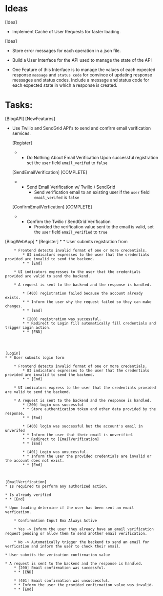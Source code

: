# Ideas
[Idea]
* Implement Cache of User Requests for faster loading.


[Idea]
 
* Store error messages for each operation in a json file.

* Build a User Interface for the API used to manage the state of the API

* One Feature of this Interface is to manage the values of each expected response `message` and `status code` for convince of updating response messages and status codes. Include a message and status code for each expected state in which a response is created.



# Tasks:


[BlogAPI]
[NewFeatures]

* Use Twilio and SendGrid API's to send and confirm email verification services.

    [Register]
    * * Do Nothing About Email Verification 
        Upon successful registration set the `user` field `email_verifed` to `false`

    [SendEmailVerification] [COMPLETE]
    * * Send Email Verification w/ Twilio / SendGrid
        * Send verification email to an existing user if the `user` field `email_verifed` is `false`

    [ConfirmEmailVerfication] [COMPLETE]
    * * Confirm the Twilio / SendGrid Verification
        * Provided the verification value sent to the email is valid, set the `user` field `email_verified` to `true` 




[BlogWebApp]
* 
    [Register]
    * * User submits registration from
        
        * Frontend detects invalid format of one or more credentials.
            * UI indicators expresses to the user that the credentials provided are invalid to send the backend.
            * * [End]
        
        * UI indicators expresses to the user that the credentials provided are valid to send the backend.

        * A request is sent to the backend and the response is handled.

            * [403] registration failed because the account already exists.
            * * Inform the user why the request failed so they can make changes.
            * * [End]

            * [200] registration was successful.
            * * Redirect to Login fill automatically fill credentials and trigger Login action.
            * * [END]

    
    

    [Login]
    * * User submits login form
        
        * Frontend detects invalid format of one or more credentials.
            * UI indicators expresses to the user that the credentials provided are invalid to send the backend.
            * * [End]

        * UI indicators express to the user that the credentials provided are valid to send the backend.

        * A request is sent to the backend and the response is handled.
            * [200] login was successful
            * * Store authentication token and other data provided by the response.
            * * [End]

            * [403] login was successful but the account's email in unverifed
            * * Inform the user that their email is unverified.
            * * Redirect to [EmailVerification]
            * * [End]

            * [401] Login was unsucessful.
            * * Inform the user the provided credentials are invalid or the account does not exist.
            * * [End]



    [EmailVerification]
    * Is required to perform any authorized action.

    * Is already verified
    * * [End]

    * Upon loading determine if the user has been sent an email verfication.

        * Confirmation Input Box Always Active
        
        * Yes -> Inform the user they already have an email verification request pending or allow them to send another email verification.
        
        * No -> Automatically trigger the backend to send an email for verfication and inform the user to check their email.

    * User submits the verication confirmation value

    * A request is sent to the backend and the response is handled.
        * [200] Email confirmation was successful.
        * * [END]

        * [401] Email confirmation was unsuccessful. 
        * * Inform the user the provided confirmation value was invalid.
        * * [End]


